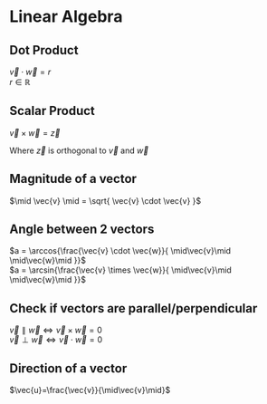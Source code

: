 # Linear Algebra

## Dot Product

$\vec{v} \cdot \vec{w} = r$<br>
$r \in \mathbb{R}$

## Scalar Product

$\vec{v} \times \vec{w} = \vec{z}$

Where $\vec{z}$ is orthogonal to $\vec{v}$ and $\vec{w}$

## Magnitude of a vector
$\mid \vec{v} \mid = \sqrt{ \vec{v} \cdot \vec{v} }$

## Angle between 2 vectors

$a = \arccos{\frac{\vec{v} \cdot \vec{w}}{ \mid\vec{v}\mid \mid\vec{w}\mid }}$<br>
$a = \arcsin{\frac{\vec{v} \times \vec{w}}{ \mid\vec{v}\mid \mid\vec{w}\mid }}$<br>

## Check if vectors are parallel/perpendicular

$\vec{v} \parallel \vec{w} \iff \vec{v} \times \vec{w}=0$<br>
$\vec{v} \perp \vec{w} \iff \vec{v} \cdot \vec{w}=0$

## Direction of a vector

$\vec{u}=\frac{\vec{v}}{\mid\vec{v}\mid}$
